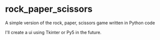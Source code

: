 # rock_paper_scissors
A simple version of the rock, paper, scissors game written in Python code 

I'll create a ui using Tkinter or Py5 in the future.
 
